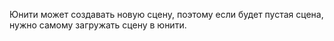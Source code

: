 Юнити может создавать новую сцену, поэтому если будет пустая сцена, нужно самому загружать сцену в юнити.
